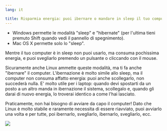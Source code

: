 ```yaml
---
lang: it

title: Risparmia energia: puoi ibernare o mandare in sleep il tuo computer
---
```


<ul>
<li>Windows permette le modalità "sleep" e "hibernate" (per l'ultima tieni premuto Shift quando vedi il 
pannello di spegnimento).</li>
<li>Mac OS X permette solo lo "sleep".</li>
</ul>

Mentre il tuo computer è in sleep non puoi usarlo, ma consuma pochissima energia, 
e puoi svegliarlo premendo un pulsante o cliccando con il mouse.

Sicuramente anche Linux ammette queste modalità, ma ti fa anche "ibernare" 
il computer. L'ibernazione è molto simile allo sleep, ma il computer non 
consuma affatto energia: puoi anche scollegarlo, non succederà nulla. 
E' molto utile per i laptop: quando devi spostarti da un posto a un altro manda 
in ibernazione il sistema, scollegalo e, quando gli darai di nuovo energia, 
lo troverai identico a come l'hai lasciato.

Praticamente, non hai bisogno di avviare da capo il computer! 
Dato che Linux è molto stabile e raramente necessita di essere riavviato, 
puoi avviarlo una volta e per tutte, poi ibernarlo, svegliarlo, ibernarlo, 
svegliarlo, ecc.

<img src="Images/suspend_hibernate_thumb.png" />




